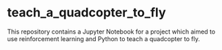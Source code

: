 # teach_a_quadcopter_to_fly
This repository contains a Jupyter Notebook for a project which aimed to use reinforcement learning and Python to teach a quadcopter to fly.
